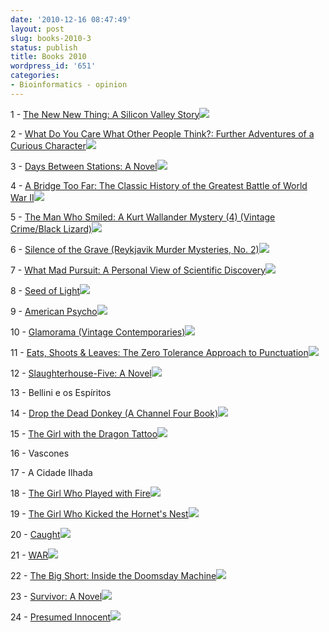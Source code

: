 ```yaml
---
date: '2010-12-16 08:47:49'
layout: post
slug: books-2010-3
status: publish
title: Books 2010
wordpress_id: '651'
categories:
- Bioinformatics - opinion
---
```


1 - [The New New Thing: A Silicon Valley Story](http://www.amazon.com/gp/product/0140296468?ie=UTF8&tag=genedrift-20&linkCode=as2&camp=1789&creative=9325&creativeASIN=0140296468)![](http://www.assoc-amazon.com/e/ir?t=genedrift-20&l=as2&o=1&a=0140296468)


2 - [What Do You Care What Other People Think?: Further Adventures of a Curious Character](http://www.amazon.com/gp/product/0393320928?ie=UTF8&tag=genedrift-20&linkCode=as2&camp=1789&creative=9325&creativeASIN=0393320928)![](http://www.assoc-amazon.com/e/ir?t=genedrift-20&l=as2&o=1&a=0393320928)

3 - [Days Between Stations: A Novel](http://www.amazon.com/gp/product/0743265696?ie=UTF8&tag=genedrift-20&linkCode=as2&camp=1789&creative=9325&creativeASIN=0743265696)![](http://www.assoc-amazon.com/e/ir?t=genedrift-20&l=as2&o=1&a=0743265696)

4 - [A Bridge Too Far: The Classic History of the Greatest Battle of World War II](http://www.amazon.com/gp/product/0684803305?ie=UTF8&tag=genedrift-20&linkCode=as2&camp=1789&creative=9325&creativeASIN=0684803305)![](http://www.assoc-amazon.com/e/ir?t=genedrift-20&l=as2&o=1&a=0684803305)

5 - [The Man Who Smiled: A Kurt Wallander Mystery (4) (Vintage Crime/Black Lizard)](http://www.amazon.com/gp/product/1400095832?ie=UTF8&tag=genedrift-20&linkCode=as2&camp=1789&creative=9325&creativeASIN=1400095832)![](http://www.assoc-amazon.com/e/ir?t=genedrift-20&l=as2&o=1&a=1400095832)

6 - [Silence of the Grave (Reykjavik Murder Mysteries, No. 2)](http://www.amazon.com/gp/product/0312427328?ie=UTF8&tag=genedrift-20&linkCode=as2&camp=1789&creative=9325&creativeASIN=0312427328)![](http://www.assoc-amazon.com/e/ir?t=genedrift-20&l=as2&o=1&a=0312427328)


7 - [What Mad Pursuit: A Personal View of Scientific Discovery](http://www.amazon.com/gp/product/0465091385?ie=UTF8&tag=genedrift-20&linkCode=as2&camp=1789&creative=9325&creativeASIN=0465091385)![](http://www.assoc-amazon.com/e/ir?t=genedrift-20&l=as2&o=1&a=0465091385)

8 - [Seed of Light](http://www.amazon.com/gp/product/B000NXKI4M?ie=UTF8&tag=genedrift-20&linkCode=as2&camp=1789&creative=9325&creativeASIN=B000NXKI4M)![](http://www.assoc-amazon.com/e/ir?t=genedrift-20&l=as2&o=1&a=B000NXKI4M)

9 - [American Psycho](http://www.amazon.com/gp/product/0679735771?ie=UTF8&tag=genedrift-20&linkCode=as2&camp=1789&creative=9325&creativeASIN=0679735771)![](http://www.assoc-amazon.com/e/ir?t=genedrift-20&l=as2&o=1&a=0679735771)

10 - [Glamorama (Vintage Contemporaries)](http://www.amazon.com/gp/product/0375703845?ie=UTF8&tag=genedrift-20&linkCode=as2&camp=1789&creative=9325&creativeASIN=0375703845)![](http://www.assoc-amazon.com/e/ir?t=genedrift-20&l=as2&o=1&a=0375703845)

11 - [Eats, Shoots  &  Leaves: The Zero Tolerance Approach to Punctuation](http://www.amazon.com/gp/product/1592402038?ie=UTF8&tag=genedrift-20&linkCode=as2&camp=1789&creative=9325&creativeASIN=1592402038)![](http://www.assoc-amazon.com/e/ir?t=genedrift-20&l=as2&o=1&a=1592402038)

12 - [Slaughterhouse-Five: A Novel](http://www.amazon.com/gp/product/0385333846?ie=UTF8&tag=genedrift-20&linkCode=as2&camp=1789&creative=9325&creativeASIN=0385333846)![](http://www.assoc-amazon.com/e/ir?t=genedrift-20&l=as2&o=1&a=0385333846)

13 - Bellini e os Espíritos

14 - [Drop the Dead Donkey (A Channel Four Book)](http://www.amazon.com/gp/product/0751513660?ie=UTF8&tag=genedrift-20&linkCode=as2&camp=1789&creative=9325&creativeASIN=0751513660)![](http://www.assoc-amazon.com/e/ir?t=genedrift-20&l=as2&o=1&a=0751513660)

15 - [The Girl with the Dragon Tattoo](http://www.amazon.com/gp/product/0307454541?ie=UTF8&tag=genedrift-20&linkCode=as2&camp=1789&creative=9325&creativeASIN=0307454541)![](http://www.assoc-amazon.com/e/ir?t=genedrift-20&l=as2&o=1&a=0307454541)

16 - Vascones

17 - A Cidade Ilhada

18 - [The Girl Who Played with Fire](http://www.amazon.com/gp/product/B001NLKT60?ie=UTF8&tag=genedrift-20&linkCode=as2&camp=1789&creative=9325&creativeASIN=B001NLKT60)![](http://www.assoc-amazon.com/e/ir?t=genedrift-20&l=as2&o=1&a=B001NLKT60)

19 - [The Girl Who Kicked the Hornet's Nest](http://www.amazon.com/gp/product/B0031YJFCQ?ie=UTF8&tag=genedrift-20&linkCode=as2&camp=1789&creative=9325&creativeASIN=B0031YJFCQ)![](http://www.assoc-amazon.com/e/ir?t=genedrift-20&l=as2&o=1&a=B0031YJFCQ)

20 - [Caught](http://www.amazon.com/gp/product/052595158X?ie=UTF8&tag=genedrift-20&linkCode=as2&camp=1789&creative=9325&creativeASIN=052595158X)![](http://www.assoc-amazon.com/e/ir?t=genedrift-20&l=as2&o=1&a=052595158X)

21 - [WAR](http://www.amazon.com/gp/product/0446556246?ie=UTF8&tag=genedrift-20&linkCode=as2&camp=1789&creative=9325&creativeASIN=0446556246)![](http://www.assoc-amazon.com/e/ir?t=genedrift-20&l=as2&o=1&a=0446556246)

22 - [The Big Short: Inside the Doomsday Machine](http://www.amazon.com/gp/product/0393072231?ie=UTF8&tag=genedrift-20&linkCode=as2&camp=1789&creative=9325&creativeASIN=0393072231)![](http://www.assoc-amazon.com/e/ir?t=genedrift-20&l=as2&o=1&a=0393072231)

23 - [Survivor: A Novel](http://www.amazon.com/gp/product/039333807X?ie=UTF8&tag=genedrift-20&linkCode=as2&camp=1789&creative=390957&creativeASIN=039333807X)![](http://www.assoc-amazon.com/e/ir?t=genedrift-20&l=as2&o=1&a=039333807X)

24 - [Presumed Innocent](http://www.amazon.com/gp/product/B003R7LCQE?ie=UTF8&tag=genedrift-20&linkCode=as2&camp=1789&creative=9325&creativeASIN=B003R7LCQE)![](http://www.assoc-amazon.com/e/ir?t=genedrift-20&l=as2&o=1&a=B003R7LCQE)

